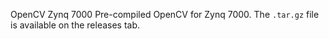 OpenCV Zynq 7000
Pre-compiled OpenCV for Zynq 7000. The `.tar.gz` file is available on the releases tab.

